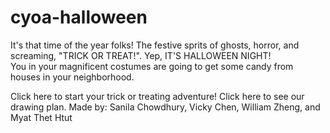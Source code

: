 # cyoa-halloween

It's that time of the year folks! The festive sprits of ghosts, horror, and screaming, "TRICK OR TREAT!". Yep, IT'S HALLOWEEN NIGHT!  
You in your magnificent costumes are going to get some candy from houses in your neighborhood.  

Click here to start your trick or treating adventure!
Click here to see our drawing plan.
Made by: Sanila Chowdhury, Vicky Chen, William Zheng, and Myat Thet Htut
